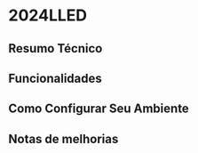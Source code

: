 # 2024LLED

## Resumo Técnico

## Funcionalidades

## Como Configurar Seu Ambiente

## Notas de melhorias
